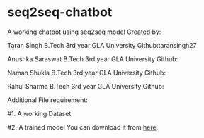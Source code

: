 # seq2seq-chatbot
A working chatbot using seq2seq model
Created by:

Taran Singh B.Tech 3rd year GLA University
Github:taransingh27

Anushka Saraswat B.Tech 3rd year GLA University
Github:

Naman Shukla B.Tech 3rd year GLA University
Github:

Rahul Sharma B.Tech 3rd year GLA University 
Github:

Additional File requirement:

#1. A working Dataset 

#2. A trained model You can download it from [here](https://drive.google.com/uc?id=1y1b1vXeSti5lpBACNdYlo8HbVJDUO3ir&export=download).

